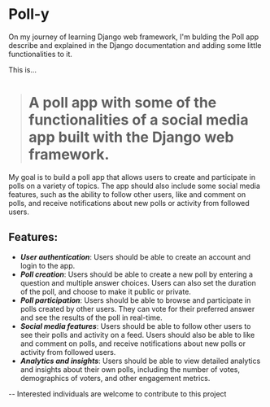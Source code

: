 # Poll-y
On my journey of learning Django web framework, I'm bulding the Poll app describe and explained in the Django documentation and adding some little functionalities to it.

This is...
> # A poll app with some of the functionalities of a social media app built with the Django web framework.

My goal is to build a poll app that allows users to create and participate in polls on a variety of topics. The app should also include some social media features, such as the ability to follow other users, like and comment on polls, and receive notifications about new polls or activity from followed users.

## Features:

- ***User authentication***: Users should be able to create an account and login to the app.
- ***Poll creation***: Users should be able to create a new poll by entering a question and multiple answer choices. Users can also set the duration of the poll, and choose to make it public or private.
- ***Poll participation***: Users should be able to browse and participate in polls created by other users. They can vote for their preferred answer and see the results of the poll in real-time.
- ***Social media features***: Users should be able to follow other users to see their polls and activity on a feed. Users should also be able to like and comment on polls, and receive notifications about new polls or activity from followed users.
- ***Analytics and insights***: Users should be able to view detailed analytics and insights about their own polls, including the number of votes, demographics of voters, and other engagement metrics.


-- Interested individuals are welcome to contribute to this project
